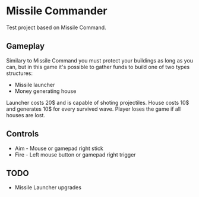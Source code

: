 # Missile Commander
Test project based on Missile Command.

## Gameplay
Similary to Missile Command you must protect your buildings as long as you can, but in this game it's possible to gather funds to build one of two types structures:
- Missile launcher
- Money generating house

Launcher costs 20$ and is capable of shoting projectiles. House costs 10$ and generates 10$ for every survived wave. Player loses the game if all houses are lost.

## Controls
- Aim - Mouse or gamepad right stick
- Fire - Left mouse button or gamepad right trigger

## TODO
- Missile Launcher upgrades